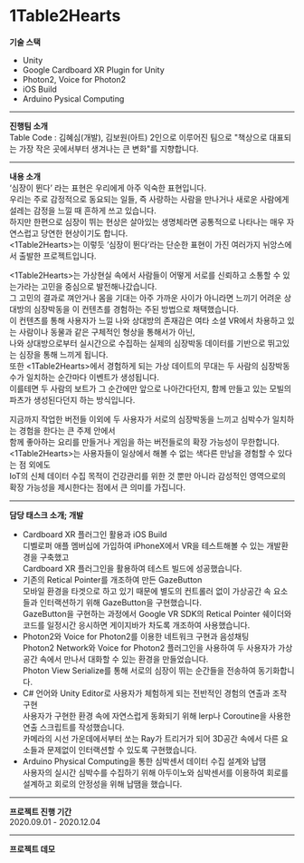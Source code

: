 # 1Table2Hearts

**기술 스택**  
- Unity
- Google Cardboard XR Plugin for Unity
- Photon2, Voice for Photon2
- iOS Build
- Arduino Pysical Computing

---

**진행팀 소개**  
Table Code : 김혜심(개발), 김보원(아트) 2인으로 이루어진 팀으로 "책상으로 대표되는 가장 작은 곳에서부터 생겨나는 큰 변화"를 지향합니다.

---

**내용 소개**  
‘심장이 뛴다’ 라는 표현은 우리에게 아주 익숙한 표현입니다.  
우리는 주로 감정적으로 동요되는 일들, 즉 사랑하는 사람을 만나거나 새로운 사람에게 설레는 감정을 느낄 때 흔하게 쓰고 있습니다.  
하지만 한편으로 심장이 뛰는 현상은 살아있는 생명체라면 공통적으로 나타나는 매우 자연스럽고 당연한 현상이기도 합니다.  
<1Table2Hearts>는 이렇듯 ‘심장이 뛴다’라는 단순한 표현이 가진 여러가지 뉘앙스에서 출발한 프로젝트입니다.  

<1Table2Hearts>는 가상현실 속에서 사람들이 어떻게 서로를 신뢰하고 소통할 수 있는가라는 고민을 중심으로 발전해나갔습니다.  
그 고민의 결과로 껴안거나 몸을 기대는 아주 가까운 사이가 아니라면 느끼기 어려운 상대방의 심장박동을 이 컨텐츠를 경험하는 주된 방법으로 채택했습니다.  
이 컨텐츠를 통해 사용자가 느낄 나와 상대방의 존재감은 여타 소셜 VR에서 차용하고 있는 사람이나 동물과 같은 구체적인 형상을 통해서가 아닌,  
나와 상대방으로부터 실시간으로 수집하는 실제의 심장박동 데이터를 기반으로 뛰고있는 심장을 통해 느끼게 됩니다.  
또한 <1Table2Hearts>에서 경험하게 되는 가상 데이트의 무대는 두 사람의 심장박동 수가 일치하는 순간마다 이벤트가 생성됩니다.  
이를테면 두 사람의 보트가 그 순간에만 앞으로 나아간다던지, 함께 만들고 있는 모빌의 파츠가 생성된다던지 하는 방식입니다.  

지금까지 작업한 버전들 이외에 두 사용자가 서로의 심장박동을 느끼고 심박수가 일치하는 경험을 한다는 큰 주제 안에서  
함께 좋아하는 요리를 만들거나 게임을 하는 버전들로의 확장 가능성이 무한합니다.  
<1Table2Hearts>는 사용자들이 일상에서 해볼 수 없는 색다른 만남을 경험할 수 있다는 점 외에도  
IoT의 신체 데이터 수집 목적이 건강관리를 위한 것 뿐만 아니라 감성적인 영역으로의 확장 가능성을 제시한다는 점에서 큰 의미를 가집니다.  

---
  
**담당 태스크 소개; 개발**  
- Cardboard XR 플러그인 활용과 iOS Build  
디벨로퍼 애플 멤버십에 가입하여 iPhoneX에서 VR을 테스트해볼 수 있는 개발환경을 구축했고  
Cardboard XR 플러그인을 활용하여 테스트 빌드에 성공했습니다.  
- 기존의 Retical Pointer를 개조하여 만든 GazeButton  
모바일 환경을 타겟으로 하고 있기 때문에 별도의 컨트롤러 없이 가상공간 속 요소들과 인터랙션하기 위해 GazeButton을 구현했습니다.  
GazeButton을 구현하는 과정에서 Google VR SDK의 Retical Pointer 쉐이더와 코드를 일정시간 응시하면 게이지바가 차도록 개조하여 사용했습니다.  
- Photon2와 Voice for Photon2를 이용한 네트워크 구현과 음성채팅  
Photon2 Network와 Voice for Photon2 플러그인을 사용하여 두 사용자가 가상공간 속에서 만나서 대화할 수 있는 환경을 만들었습니다.  
Photon View Serialize를 통해 서로의 심장이 뛰는 순간들을 전송하여 동기화합니다.  
- C# 언어와 Unity Editor로 사용자가 체험하게 되는 전반적인 경험의 연출과 조작 구현  
사용자가 구현한 환경 속에 자연스럽게 동화되기 위해 lerp나 Coroutine을 사용한 연출 스크립트를 작성했습니다.  
카메라의 시선 가운데에서부터 쏘는 Ray가 트리거가 되어 3D공간 속에서 다른 요소들과 문제없이 인터랙션할 수 있도록 구현했습니다.  
- Arduino Physical Computing을 통한 심박센서 데이터 수집 설계와 납땜  
사용자의 실시간 심박수를 수집하기 위해 아두이노와 심박센서를 이용하여 회로를 설계하고 회로의 안정성을 위해 납땜을 했습니다.  

---

**프로젝트 진행 기간**   
2020.09.01 - 2020.12.04

---

**프로젝트 데모**   

